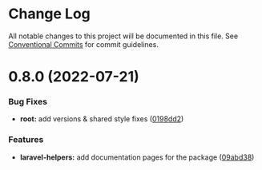 # Change Log

All notable changes to this project will be documented in this file.
See [Conventional Commits](https://conventionalcommits.org) for commit guidelines.

# 0.8.0 (2022-07-21)


### Bug Fixes

* **root:** add versions & shared style fixes ([0198dd2](https://github.com/open-southeners/docs.opensoutheners.com/commit/0198dd2675754b97b95d1e1db0c592e2cd727113))


### Features

* **laravel-helpers:** add documentation pages for the package ([09abd38](https://github.com/open-southeners/docs.opensoutheners.com/commit/09abd389dd8e50f838bbe03dc3afc17b4e66cc8f))
